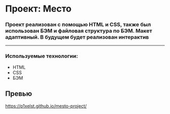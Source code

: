 # Проект: Место

### Проект реализован с помощью HTML и CSS, также был использован БЭМ и файловая структура по БЭМ. Макет адаптивный. В будущем будет реализован интерактив
---
### Используемые технологии:
* HTML
* CSS
* БЭМ

## Превью
https://p1xelst.github.io/mesto-project/